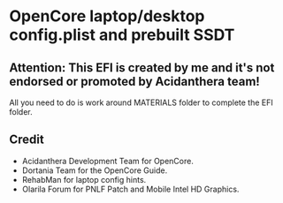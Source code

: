 # OpenCore laptop/desktop config.plist and prebuilt SSDT
## Attention: This EFI is created by me and it's not endorsed or promoted by Acidanthera team!

All you need to do is work around MATERIALS folder to complete the EFI folder.

## Credit
- Acidanthera Development Team for OpenCore.
- Dortania Team for the OpenCore Guide.
- RehabMan for laptop config hints.
- Olarila Forum for PNLF Patch and Mobile Intel HD Graphics.
